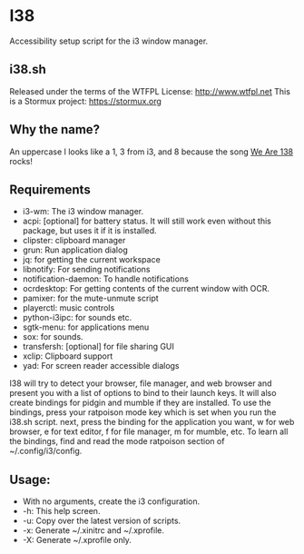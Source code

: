 # I38

Accessibility setup script for the i3 window manager.

## i38.sh
Released under the terms of the WTFPL License: http://www.wtfpl.net
This is a Stormux project: https://stormux.org

## Why the name?

An uppercase I looks like a 1, 3 from i3, and 8 because the song [We Are 138](https://www.youtube.com/watch?v=-n2Mkdw4q44) rocks!


## Requirements

- i3-wm: The i3 window manager.
- acpi: [optional] for battery status. It will still work even without this package, but uses it if it is installed.
- clipster: clipboard manager
- grun: Run application dialog
- jq: for getting the current workspace
- libnotify: For sending notifications
- notification-daemon: To handle notifications
- ocrdesktop: For getting contents of the current window with OCR.
- pamixer: for the mute-unmute script
- playerctl: music controls
- python-i3ipc: for sounds etc.
- sgtk-menu: for applications menu
- sox: for sounds.
- transfersh: [optional] for file sharing GUI
- xclip: Clipboard support
- yad: For screen reader accessible dialogs

I38 will try to detect your browser, file manager, and web browser and present you with a list of options to bind to their launch keys. It will also create bindings for pidgin and mumble if they are installed. To use the bindings, press your ratpoison mode key which is set when you run the i38.sh script. next, press the binding for the application you want, w for web browser, e for text editor, f for file manager, m for mumble, etc. To learn all the bindings, find and read the mode ratpoison section of ~/.config/i3/config.

## Usage:

- With no arguments, create the i3 configuration.
- -h: This help screen.
- -u: Copy over the latest version of scripts.
- -x: Generate ~/.xinitrc and ~/.xprofile.
- -X: Generate ~/.xprofile only.
